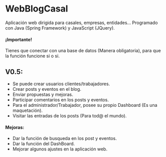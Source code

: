 # WebBlogCasal

Aplicación web dirigida para casales, empresas, entidades... Programado con Java (Spring Framework) y JavaScript (JQuery). 

#### ¡Importante!

Tienes que conectar con una base de datos (Manera obligatoria), para que la función funcione si o si. 

## V0.5:
- Se puede crear usuarios clientes/trabajadores.
- Crear posts y eventos en el blog.
- Enviar propuestas y mejoras.
- Participar comentarios en los posts y eventos.
- Para el administrador/Trabajador, posee su propio Dashboard (Es una maquetación).
- Visitar las entradas de los posts (Para tod@ el mundo). 

#### Mejoras:
- Dar la función de busqueda en los post y eventos. 
- Dar la función del DashBoard. 
- Mejorar algunos ajustes en la aplicación web.
